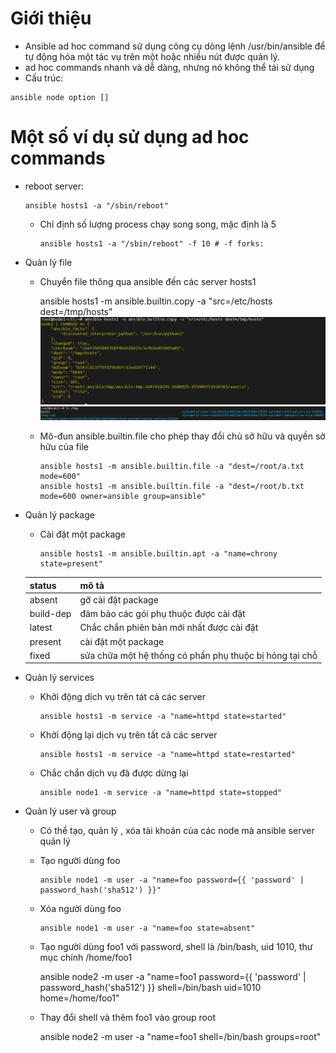 # Giới thiệu 

- Ansible ad hoc command sử dụng công cụ dòng lệnh /usr/bin/ansible để tự động hóa một tác vụ trên một hoặc nhiều nút được quản lý.
- ad hoc commands nhanh và dễ dàng, nhưng nó không thể tái sử dụng 
- Cấu trúc:
```
ansible node option []
```
# Một số ví dụ sử dụng ad hoc commands

- reboot server:

      ansible hosts1 -a "/sbin/reboot"

  - Chỉ định số lượng process chạy song song, mặc định là 5
    
        ansible hosts1 -a "/sbin/reboot" -f 10 # -f forks:

- Quản lý file         
  - Chuyển file thông qua ansible đến các server hosts1

      ansible hosts1 -m ansible.builtin.copy -a "src=/etc/hosts dest=/tmp/hosts"
  ![image](image/Screenshot_10.png)
  ![image](image/Screenshot_11.png)

  - Mô-đun ansible.builtin.file cho phép thay đổi chủ sở hữu và quyền sở hữu của file

        ansible hosts1 -m ansible.builtin.file -a "dest=/root/a.txt mode=600"
        ansible hosts1 -m ansible.builtin.file -a "dest=/root/b.txt mode=600 owner=ansible group=ansible"

- Quản lý package
  - Cài đặt một package

        ansible hosts1 -m ansible.builtin.apt -a "name=chrony state=present"

  status | mô tả
  ---|---
  absent| gỡ cài đặt package
  build-dep | đảm bảo các gói phụ thuộc được cài đặt
  latest | Chắc chắn phiên bản mới nhất được cài đặt
  present | cài đặt một package
  fixed | sửa chữa một hệ thống có phần phụ thuộc bị hỏng tại chỗ 

- Quản lý services
  - Khởi động dịch vụ trên tát cả các server 

        ansible hosts1 -m service -a "name=httpd state=started"
  
  - Khởi động lại dịch vụ trên tất cả các server

        ansible hosts1 -m service -a "name=httpd state=restarted"
    
  - Chắc chắn dịch vụ đã được dừng lại

        ansible node1 -m service -a "name=httpd state=stopped"


- Quản lý user và group

  - Có thể tạo, quản lý , xóa tài khoản của các node mà ansible server quản lý  
  - Tạo người dùng foo

        ansible node1 -m user -a "name=foo password={{ 'password' | password_hash('sha512') }}"

  - Xóa người dùng foo

        ansible node1 -m user -a "name=foo state=absent"

  - Tạo người dùng foo1 với password, shell là /bin/bash, uid 1010, thư mục chính /home/foo1

       ansible node2 -m user -a "name=foo1 password={{ 'password' | password_hash('sha512') }}   shell=/bin/bash uid=1010 home=/home/foo1"

  -  Thay đổi shell và thêm foo1 vào group root
  
       ansible node2 -m user -a "name=foo1 shell=/bin/bash  groups=root"

# 